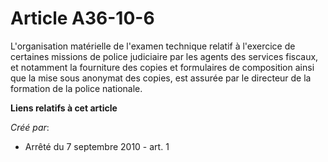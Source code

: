 # Article A36-10-6

L'organisation matérielle de l'examen technique relatif à l'exercice de certaines missions de police judiciaire par les
agents des services fiscaux, et notamment la fourniture des copies et formulaires de composition ainsi que la mise sous
anonymat des copies, est assurée par le directeur de la formation de la police nationale.

**Liens relatifs à cet article**

_Créé par_:

  - Arrêté du 7 septembre 2010 - art. 1
